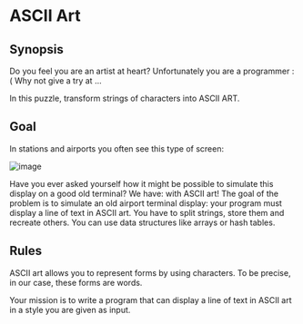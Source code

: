 # ASCII Art
 
## Synopsis
Do you feel you are an artist at heart? Unfortunately you are a programmer :( Why not give a try at ...
 
In this puzzle, transform strings of characters into ASCII ART.

## Goal
In stations and airports you often see this type of screen:

![image](https://user-images.githubusercontent.com/110959584/188247291-bdb4d234-9a4b-461d-942c-3fc69ff042bf.png)

Have you ever asked yourself how it might be possible to simulate this display on a good old terminal? We have: with ASCII art! The goal of the problem is to simulate an old airport terminal display: your program must display a line of text in ASCII art. You have to split strings, store them and recreate others. You can use data structures like arrays or hash tables.

## Rules
ASCII art allows you to represent forms by using characters. To be precise, in our case, these forms are words.
 
Your mission is to write a program that can display a line of text in ASCII art in a style you are given as input.
